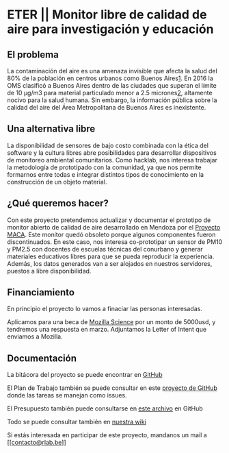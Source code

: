 # ETER || Monitor libre de calidad de aire para investigación y educación 

## El problema 
La contaminación del aire es una amenaza invisible que afecta la salud del 80% de la población en centros urbanos como Buenos Aires[1](http://breathelife2030.org/). En 2016 la OMS clasificó a Buenos Aires dentro de las ciudades que superan el límite de 10 μg/m3 para material particulado menor a 2.5 micrones[2](http://gamapserver.who.int/gho/interactive_charts/phe/oap_exposure/atlas.html), altamente nocivo para la salud humana. Sin embargo, la información pública sobre la calidad del aire del Área Metropolitana de Buenos Aires es inexistente.


## Una alternativa libre 
La disponibilidad de sensores de bajo costo combinada con la ética del software y la cultura libres abre posibilidades para desarrollar dispositivos de monitoreo ambiental comunitarios. Como hacklab, nos interesa trabajar la metodología de prototipado con la comunidad, ya que nos permite formarnos entre todas e integrar distintos tipos de conocimiento en la construcción de un objeto material. 


## ¿Qué queremos hacer? 
Con este proyecto pretendemos actualizar y documentar el prototipo de monitor abierto de calidad de aire desarrollado en Mendoza por el [Proyecto MACA](monitorabierto.wikidot.com). Este monitor quedó obsoleto porque algunos componentes fueron discontinuados. En este caso, nos interesa co-prototipar un sensor de PM10 y PM2.5 con docentes de escuelas técnicas del conurbano y generar materiales educativos libres para que se pueda reproducir la experiencia. Además, los datos generados van a ser alojados en nuestros servidores, puestos a libre disponibilidad. 

## Financiamiento
En principio el proyecto lo vamos a finaciar las personas interesadas.

Aplicamos para una beca de [Mozilla Science](https://science.mozilla.org/) por un monto de 5000usd, y tendremos una respuesta en marzo. Adjuntamos la Letter of Intent que enviamos a Mozilla.

## Documentación
La bitácora del proyecto se puede encontrar en [GitHub](https://github.com/rlyehlab/ciencia-comunitaria/tree/master/ETER)

El Plan de Trabajo también se puede consultar en este [proyecto de GitHub](https://github.com/rlyehlab/ciencia-comunitaria/projects/2) donde las tareas se manejan como issues.

El Presupuesto también puede consultarse en [este archivo](https://github.com/rlyehlab/ciencia-comunitaria/blob/master/ETER/presupuesto.md) en GitHub

Todo se puede consultar también en [nuestra wiki](https://rlab.be)

Si estás interesada en participar de este proyecto, mandanos un mail a [[contacto@rlab.be]]


